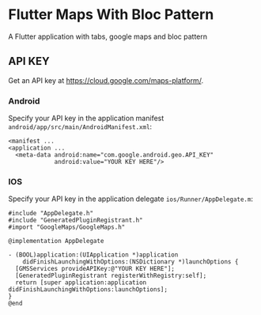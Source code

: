 # Flutter Maps With Bloc Pattern

A Flutter application with tabs, google maps and bloc pattern

## API KEY

  Get an API key at https://cloud.google.com/maps-platform/.

  ### Android

  Specify your API key in the application manifest ```android/app/src/main/AndroidManifest.xml```: 
  ```
  <manifest ...
  <application ...
    <meta-data android:name="com.google.android.geo.API_KEY"
               android:value="YOUR KEY HERE"/>
  ```
  ### IOS

  Specify your API key in the application delegate ```ios/Runner/AppDelegate.m```:
  ```
  #include "AppDelegate.h"
  #include "GeneratedPluginRegistrant.h"
  #import "GoogleMaps/GoogleMaps.h"

  @implementation AppDelegate

  - (BOOL)application:(UIApplication *)application
      didFinishLaunchingWithOptions:(NSDictionary *)launchOptions {
    [GMSServices provideAPIKey:@"YOUR KEY HERE"];
    [GeneratedPluginRegistrant registerWithRegistry:self];
    return [super application:application didFinishLaunchingWithOptions:launchOptions];
  }
  @end
  ```